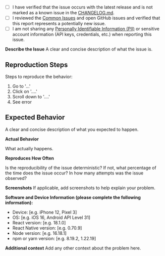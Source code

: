 
- [ ] I have verified that the issue occurs with the latest release and is not marked as a known issue in the [CHANGELOG.md](https://github.com/twilio/twilio-voice-react-native/blob/main/CHANGELOG.md).
- [ ] I reviewed the [Common Issues](https://github.com/twilio/twilio-voice-react-native/blob/main/COMMON_ISSUES.md) and open GitHub issues and verified that this report represents a potentially new issue.
- [ ] I am not sharing any [Personally Identifiable Information (PII)](https://www.twilio.com/docs/glossary/what-is-personally-identifiable-information-pii)
       or sensitive account information (API keys, credentials, etc.) when reporting this issue.

**Describe the Issue**
A clear and concise description of what the issue is.

## Reproduction Steps
Steps to reproduce the behavior:
1. Go to '...'
2. Click on '....'
3. Scroll down to '....'
4. See error

## Expected Behavior
A clear and concise description of what you expected to happen.

**Actual Behavior**

What actually happens.

**Reproduces How Often**

Is the reproducibility of the issue deterministic? If not, what percentage of the time does the issue occur? In how many attempts was the issue observed?

**Screenshots**
If applicable, add screenshots to help explain your problem.

**Software and Device Information (please complete the following information):**
 - Device: [e.g. iPhone 12, Pixel 3]
 - OS: [e.g. iOS 16, Android API Level 31]
 - React version: [e.g. 18.1.0]
 - React Native version: [e.g. 0.70.9]
 - Node version: [e.g. 16.18.1]
 - npm or yarn version: [e.g. 8.19.2, 1.22.19]

**Additional context**
Add any other context about the problem here.
